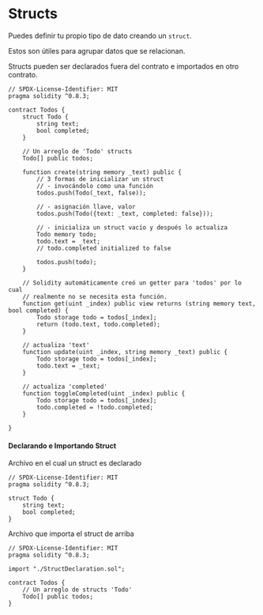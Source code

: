 # Structs

Puedes definir tu propio tipo de dato creando un `struct`.

Estos son útiles para agrupar datos que se relacionan.

Structs pueden ser declarados fuera del contrato e importados en otro contrato.

```solidity
// SPDX-License-Identifier: MIT
pragma solidity ^0.8.3;

contract Todos {
    struct Todo {
        string text;
        bool completed;
    }

    // Un arreglo de 'Todo' structs
    Todo[] public todos;

    function create(string memory _text) public {
        // 3 formas de inicializar un struct
        // - invocándolo como una función
        todos.push(Todo(_text, false));

        // - asignación llave, valor
        todos.push(Todo({text: _text, completed: false}));

        // - inicializa un struct vacío y después lo actualiza
        Todo memory todo;
        todo.text = _text;
        // todo.completed initialized to false

        todos.push(todo);
    }

    // Solidity automáticamente creó un getter para 'todos' por lo cual
    // realmente no se necesita esta función.
    function get(uint _index) public view returns (string memory text, bool completed) {
        Todo storage todo = todos[_index];
        return (todo.text, todo.completed);
    }

    // actualiza 'text'
    function update(uint _index, string memory _text) public {
        Todo storage todo = todos[_index];
        todo.text = _text;
    }

    // actualiza 'completed'
    function toggleCompleted(uint _index) public {
        Todo storage todo = todos[_index];
        todo.completed = !todo.completed;
    }
    
}
```

#### Declarando e Importando Struct <a href="#declaring-and-importing-struct" id="declaring-and-importing-struct"></a>

Archivo en el cual un struct es declarado

```solidity
// SPDX-License-Identifier: MIT
pragma solidity ^0.8.3;

struct Todo {
    string text;
    bool completed;
}
```

Archivo que importa el struct de arriba

```solidity
// SPDX-License-Identifier: MIT
pragma solidity ^0.8.3;

import "./StructDeclaration.sol";

contract Todos {
    // Un arreglo de structs 'Todo'
    Todo[] public todos;
}
```

